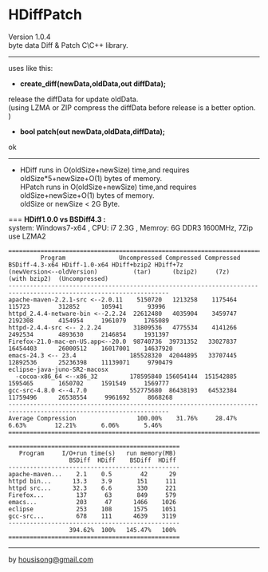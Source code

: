 **HDiffPatch**
================
Version 1.0.4  
byte data Diff & Patch  C\C++ library.  

---
uses like this:

*  **create_diff(newData,oldData,out diffData);**
  
  release the diffData for update oldData.  
  (using LZMA or ZIP compress the diffData before release is a better option. )  
  
*  **bool patch(out newData,oldData,diffData);**
  
  ok  
  
---
*  
    HDiff runs in O(oldSize+newSize) time,and requires oldSize*5+newSize+O(1) bytes of memory.  
    HPatch runs in O(oldSize+newSize) time,and requires oldSize+newSize+O(1) bytes of memory.  
    oldSize or newSize < 2G Byte.  
  
===
**HDiff1.0.0 vs  BSDiff4.3 :**    
    system: Windows7-x64 ,  CPU: i7 2.3G , Memroy: 6G DDR3 1600MHz, 7Zip use LZMA2  

```
===================================================================================================================
         Program               Uncompressed Compressed Compressed BSDiff-4.3-x64 HDiff-1.0-x64 HDiff+bzip2 HDiff+7z
(newVersion<--oldVersion)          (tar)      (bzip2)     (7z)     (with bzip2)  (Uncompressed)
-------------------------------------------------------------------------------------------------------------------
apache-maven-2.2.1-src <--2.0.11    5150720   1213258    1175464       115723        312852      105941       93996
httpd_2.4.4-netware-bin <--2.2.24  22612480   4035904    3459747      2192308       4154954     1961079     1765089
httpd-2.4.4-src <-- 2.2.24         31809536   4775534    4141266      2492534       4893630     2146854     1931397
Firefox-21.0-mac-en-US.app<--20.0  98740736  39731352   33027837     16454403      26000512    16017001    14637920
emacs-24.3 <-- 23.4               185528320  42044895   33707445     12892536      25236398    11139071     9790479
eclipse-java-juno-SR2-macosx
  -cocoa-x86_64 <--x86_32         178595840 156054144  151542885      1595465       1650702     1591549     1569777
gcc-src-4.8.0 <--4.7.0            552775680  86438193   64532384     11759496      26538554     9961692     8668268
-------------------------------------------------------------------------------------------------------------------
Average Compression                 100.00%    31.76%     28.47%        6.63%        12.21%       6.06%       5.46%
===================================================================================================================

================================================
   Program     I/O+run time(s)   run memory(MB)
                 BSDiff  HDiff    BSDiff  HDiff
------------------------------------------------
apache-maven...    2.1    0.5        42      29
httpd bin...      13.3    3.9       151     111
httpd src...      32.3    6.6       330     221
Firefox...         137     63       849     579
emacs...           203     47      1466    1026
eclipse            253    108      1575    1051
gcc-src...         678    111      4639    3119
------------------------------------------------
                 394.62%  100%   145.47%   100%
================================================
```
  
---
by housisong@gmail.com  

